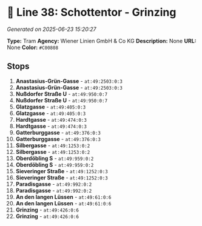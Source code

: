 # 🚊 Line 38: Schottentor - Grinzing

*Generated on 2025-06-23 15:20:27*

**Type:** Tram
**Agency:** Wiener Linien GmbH & Co KG
**Description:** None
**URL:** None
**Color:** `#C00808`

## Stops

1. **Anastasius-Grün-Gasse** - `at:49:2503:0:3`
2. **Anastasius-Grün-Gasse** - `at:49:2503:0:3`
3. **Nußdorfer Straße U** - `at:49:950:0:7`
4. **Nußdorfer Straße U** - `at:49:950:0:7`
5. **Glatzgasse** - `at:49:405:0:3`
6. **Glatzgasse** - `at:49:405:0:3`
7. **Hardtgasse** - `at:49:474:0:3`
8. **Hardtgasse** - `at:49:474:0:3`
9. **Gatterburggasse** - `at:49:376:0:3`
10. **Gatterburggasse** - `at:49:376:0:3`
11. **Silbergasse** - `at:49:1253:0:2`
12. **Silbergasse** - `at:49:1253:0:2`
13. **Oberdöbling S** - `at:49:959:0:2`
14. **Oberdöbling S** - `at:49:959:0:2`
15. **Sieveringer Straße** - `at:49:1252:0:3`
16. **Sieveringer Straße** - `at:49:1252:0:3`
17. **Paradisgasse** - `at:49:992:0:2`
18. **Paradisgasse** - `at:49:992:0:2`
19. **An den langen Lüssen** - `at:49:61:0:6`
20. **An den langen Lüssen** - `at:49:61:0:6`
21. **Grinzing** - `at:49:426:0:6`
22. **Grinzing** - `at:49:426:0:6`